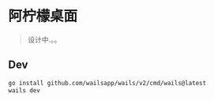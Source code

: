 # 阿柠檬桌面

> 设计中.。。


## Dev

```sh
go install github.com/wailsapp/wails/v2/cmd/wails@latest
wails dev
```
